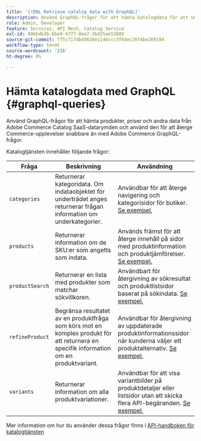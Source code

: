 ```yaml
---
title: '[!DNL Retrieve catalog data with GraphQL]'
description: Använd GraphQL-frågor för att hämta katalogdata för att underlätta Commerce upplevelser.
role: Admin, Developer
feature: Services, API Mesh, Catalog Service
exl-id: 49bbdb3b-bbe9-4777-8ea7-3bd25ae53889
source-git-commit: ff5c717dbdd638e114bccc3f6dec26f4be269194
workflow-type: tm+mt
source-wordcount: '216'
ht-degree: 0%

---
```


# Hämta katalogdata med GraphQL {#graphql-queries}

Använd GraphQL-frågor för att hämta produkter, priser och andra data från Adobe Commerce Catalog SaaS-datarymden och använd den för att återge Commerce-upplevelser snabbare än med Adobe Commerce GraphQL-frågor.

Katalogtjänsten innehåller följande frågor:

| Fråga | Beskrivning | Användning |
|-------|-------------|-------|
| `categories` | Returnerar kategoridata. Om indataobjektet för underträdet anges returnerar frågan information om underkategorier. | Användbar för att återge navigering och kategorisidor för butiker. [Se exempel.](https://developer.adobe.com/commerce/webapi/graphql/schema/catalog-service/queries/categories/) |
| `products` | Returnerar information om de SKU:er som angetts som indata. | Används främst för att återge innehåll på sidor med produktinformation och produktjämförelser. [Se exempel.](https://developer.adobe.com/commerce/webapi/graphql/schema/catalog-service/queries/categories/) |
| `productSearch` | Returnerar en lista med produkter som matchar sökvillkoren. | Användbart för återgivning av sökresultat och produktlistsidor baserat på sökindata. [Se exempel.](https://developer.adobe.com/commerce/webapi/graphql/schema/catalog-service/queries/products/) |
| `refineProduct` | Begränsa resultatet av en produktfråga som körs mot en komplex produkt för att returnera en specifik information om en produktvariant. | Användbar för återgivning av uppdaterade produktinformationssidor när kunderna väljer ett produktalternativ. [Se exempel.](https://developer.adobe.com/commerce/webapi/graphql/schema/catalog-service/queries/refine-product/) |
| `variants` | Returnerar information om alla produktvariationer. | Användbar för att visa variantbilder på produktdetaljer eller listsidor utan att skicka flera API-begäranden. [Se exempel.](https://developer.adobe.com/commerce/webapi/graphql/schema/catalog-service/queries/product-variants/) |

Mer information om hur du använder dessa frågor finns i [API-handboken för katalogtjänsten](https://developer.adobe.com/commerce/webapi/graphql/schema/catalog-service/)
